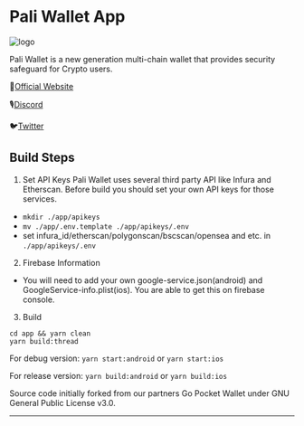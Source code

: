 # Pali Wallet App

![logo](logo.png)

Pali Wallet is a new generation multi-chain wallet that provides security safeguard for Crypto users.

🔗[Official Website](https://paliwallet.com/)

🎙[Discord](https://discord.gg/syscoin)

🐦[Twitter](https://twitter.com/PaliWallet)

## Build Steps

1. Set API Keys
   Pali Wallet uses several third party API like Infura and Etherscan. Before build you should set your own API keys for those services.

- `mkdir ./app/apikeys`
- `mv ./app/.env.template ./app/apikeys/.env`
- set infura_id/etherscan/polygonscan/bscscan/opensea and etc. in `./app/apikeys/.env`

2. Firebase Information

- You will need to add your own google-service.json(android) and GoogleService-info.plist(ios). You are able to get this on firebase console.

3. Build

```
cd app && yarn clean
yarn build:thread
```

For debug version:
`yarn start:android`
or
`yarn start:ios`

For release version:
`yarn build:android`
or
`yarn build:ios`

Source code initially forked from our partners Go Pocket Wallet under GNU General Public License v3.0.

---
